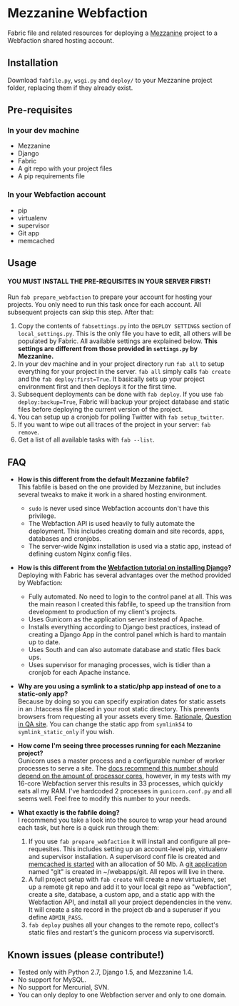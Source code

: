 # Mezzanine Webfaction

Fabric file and related resources for deploying a [Mezzanine](http://mezzanine.jupo.org/) project to a Webfaction shared hosting account.

## Installation

Download `fabfile.py`, `wsgi.py` and `deploy/` to your Mezzanine project folder, replacing them if they already exist.

## Pre-requisites

### In your dev machine
- Mezzanine
- Django
- Fabric
- A git repo with your project files
- A pip requirements file

### In your Webfaction account
- pip
- virtualenv
- supervisor
- Git app
- memcached

## Usage

#### YOU MUST INSTALL THE PRE-REQUISITES IN YOUR SERVER FIRST!
Run `fab prepare_webfaction` to prepare your account for hosting your projects. You only need to run this task once for each account. All subsequent projects can skip this step. After that:

1. Copy the contents of `fabsettings.py` into the `DEPLOY SETTINGS` section of `local_settings.py`. This is the only file you have to edit, all others will be populated by Fabric. All available settings are explained below. **This settings are different from those provided in `settings.py` by Mezzanine.**
1. In your dev machine and in your project directory run `fab all` to setup everything for your project in the server. `fab all` simply calls `fab create` and the `fab deploy:first=True`. It basically sets up your project environment first and then deploys it for the first time.
1. Subsequent deployments can be done with `fab deploy`. If you use `fab deploy:backup=True`, Fabric will backup your project database and static files before deploying the current version of the project.
1. You can setup up a cronjob for polling Twitter with `fab setup_twitter`.
1. If you want to wipe out all traces of the project in your server: `fab remove`.
1. Get a list of all available tasks with `fab --list`.

## FAQ

- **How is this different from the default Mezzanine fabfile?**  
This fabfile is based on the one provided by Mezzanine, but includes several tweaks to make it work in a shared hosting environment.  

    - `sudo` is never used since Webfaction accounts don't have this privilege.
    - The Webfaction API is used heavily to fully automate the deployment. This includes creating domain and site records, apps, databases and cronjobs.
    - The server-wide Nginx installation is used via a static app, instead of defining custom Nginx config files. 

- **How is this different from the [Webfaction tutorial on installing Django](http://docs.webfaction.com/software/django/getting-started.html)?**  
Deploying with Fabric has several advantages over the method provided by Webfaction:
    - Fully automated. No need to login to the control panel at all. This was the main reason I created this fabfile, to speed up the transition from development to production of my client's projects.
    - Uses Gunicorn as the application server instead of Apache.
    - Installs everything according to Django best practices, instead of creating a Django App in the control panel which is hard to mantain up to date.
    - Uses South and can also automate database and static files back ups.
    - Uses supervisor for managing processes, wich is tidier than a cronjob for each Apache instance.

- **Why are you using a symlink to a static/php app instead of one to a static-only app?**  
Because by doing so you can specify expiration dates for static assets in an .htaccess file placed in your root static directory. This prevents browsers from requesting all your assets every time. [Rationale](https://developers.google.com/speed/docs/best-practices/caching?csw=1#LeverageBrowserCaching), [Question in QA site](http://community.webfaction.com/questions/7668/symlink-to-static-only-and-expires-max). You can change the static app from `symlink54` to `symlink_static_only` if you wish.

- **How come I'm seeing three processes running for each Mezzanine project?**  
Gunicorn uses a master process and a configurable number of worker processes to serve a site. The [docs recommend this number should depend on the amount of processor cores](http://docs.gunicorn.org/en/latest/design.html#how-many-workers), however, in my tests with my 16-core Webfaction server this results in 33 processes, which quickly eats all my RAM. I've hardcoded 2 processes in `gunicorn.conf.py` and all seems well. Feel free to modify this number to your needs.

- **What exactly is the fabfile doing?**  
I recommend you take a look into the source to wrap your head around each task, but here is a quick run through them:
    1. If you use `fab prepare_webfaction` it will install and configure all pre-requesites. This includes setting up an account-level pip, virtualenv and supervisor installation. A supervisord conf file is created and [memcached is started](http://docs.webfaction.com/software/memcached.html) with an allocation of 50 Mb. A [git application](http://docs.webfaction.com/software/git.html) named "git" is created in ~/webapps/git. All repos will live in there.
    1. A full project setup with `fab create` will create a new virtualenv, set up a remote git repo and add it to your local git repo as "webfaction", create a site, database, a custom app, and a static app with the Webfaction API, and install all your project dependencies in the venv. It will create a site record in the project db and a superuser if you define `ADMIN_PASS`.
    1. `fab deploy` pushes all your changes to the remote repo, collect's static files and restart's the gunicorn process via supervisorctl.

## Known issues (please contribute!)

- Tested only with Python 2.7, Django 1.5, and Mezzanine 1.4.
- No support for MySQL.
- No support for Mercurial, SVN.
- You can only deploy to one Webfaction server and only to one domain.

